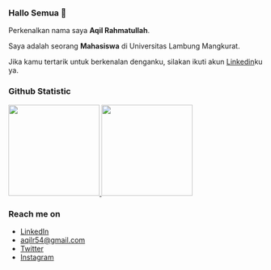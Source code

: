 ### Hallo Semua 👋

Perkenalkan nama saya **Aqil Rahmatullah**.

Saya adalah seorang **Mahasiswa** di Universitas Lambung Mangkurat.

Jika kamu tertarik untuk berkenalan denganku, silakan ikuti akun [Linkedin](https://www.linkedin.com/in/aqil-rahmatullah/)ku ya.

### Github Statistic
<p align="left">
<a href="https://github.com/Cammiex">
  <img height="180em" src="https://github-readme-stats-eight-theta.vercel.app/api?username=Cammiex&show_icons=true&theme=algolia&include_all_commits=true&count_private=true"/>
  <img height="180em" src="https://github-readme-stats-eight-theta.vercel.app/api/top-langs/?username=Cammiex&layout=compact&langs_count=8&theme=algolia"/>
</a>
</p>

### Reach me on
- <a href="https://linkedin.com/in/aqil-rahmatullah/">LinkedIn</a>
- aqilr54@gmail.com
- <a href="https://twitter.com/kursigemink">Twitter</a>
- <a href="https://instagram.com/aqilraa_">Instagram</a>



<!--
**Cammiex/Cammiex** is a ✨ _special_ ✨ repository because its `README.md` (this file) appears on your GitHub profile.

Here are some ideas to get you started:

- 🔭 I’m currently working on ...
- 🌱 I’m currently learning ...
- 👯 I’m looking to collaborate on ...
- 🤔 I’m looking for help with ...
- 💬 Ask me about ...
- 📫 How to reach me: ...
- 😄 Pronouns: ...
- ⚡ Fun fact: ...
-->
